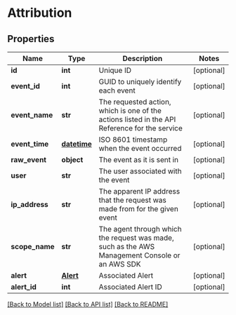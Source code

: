 # Attribution

## Properties
Name | Type | Description | Notes
------------ | ------------- | ------------- | -------------
**id** | **int** | Unique ID | [optional] 
**event_id** | **int** | GUID to uniquely identify each event | [optional] 
**event_name** | **str** | The requested action, which is one of the actions listed in the API Reference for the service | [optional] 
**event_time** | [**datetime**](DateTime.md) | ISO 8601 timestamp when the event occurred | [optional] 
**raw_event** | **object** | The event as it is sent in | [optional] 
**user** | **str** | The user associated with the event | [optional] 
**ip_address** | **str** | The apparent IP address that the request was made from for the given event | [optional] 
**scope_name** | **str** | The agent through which the request was made, such as the AWS Management Console or an AWS SDK | [optional] 
**alert** | [**Alert**](Alert.md) | Associated Alert | [optional] 
**alert_id** | **int** | Associated Alert ID | [optional] 

[[Back to Model list]](../README.md#documentation-for-models) [[Back to API list]](../README.md#documentation-for-api-endpoints) [[Back to README]](../README.md)



